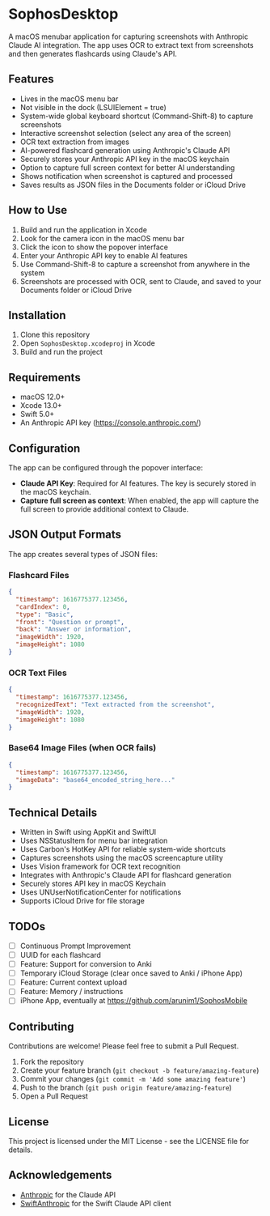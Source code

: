 # SophosDesktop

A macOS menubar application for capturing screenshots with Anthropic Claude AI integration. The app uses OCR to extract text from screenshots and then generates flashcards using Claude's API.

## Features

- Lives in the macOS menu bar
- Not visible in the dock (LSUIElement = true)
- System-wide global keyboard shortcut (Command-Shift-8) to capture screenshots
- Interactive screenshot selection (select any area of the screen)
- OCR text extraction from images
- AI-powered flashcard generation using Anthropic's Claude API
- Securely stores your Anthropic API key in the macOS keychain
- Option to capture full screen context for better AI understanding
- Shows notification when screenshot is captured and processed
- Saves results as JSON files in the Documents folder or iCloud Drive

## How to Use

1. Build and run the application in Xcode
2. Look for the camera icon in the macOS menu bar
3. Click the icon to show the popover interface
4. Enter your Anthropic API key to enable AI features
5. Use Command-Shift-8 to capture a screenshot from anywhere in the system
6. Screenshots are processed with OCR, sent to Claude, and saved to your Documents folder or iCloud Drive

## Installation

1. Clone this repository
2. Open `SophosDesktop.xcodeproj` in Xcode
3. Build and run the project

## Requirements

- macOS 12.0+
- Xcode 13.0+
- Swift 5.0+
- An Anthropic API key (https://console.anthropic.com/)

## Configuration

The app can be configured through the popover interface:

- **Claude API Key**: Required for AI features. The key is securely stored in the macOS keychain.
- **Capture full screen as context**: When enabled, the app will capture the full screen to provide additional context to Claude.

## JSON Output Formats

The app creates several types of JSON files:

### Flashcard Files

```json
{
  "timestamp": 1616775377.123456,
  "cardIndex": 0,
  "type": "Basic",
  "front": "Question or prompt",
  "back": "Answer or information",
  "imageWidth": 1920,
  "imageHeight": 1080
}
```

### OCR Text Files

```json
{
  "timestamp": 1616775377.123456,
  "recognizedText": "Text extracted from the screenshot",
  "imageWidth": 1920,
  "imageHeight": 1080
}
```

### Base64 Image Files (when OCR fails)

```json
{
  "timestamp": 1616775377.123456,
  "imageData": "base64_encoded_string_here..."
}
```

## Technical Details

- Written in Swift using AppKit and SwiftUI
- Uses NSStatusItem for menu bar integration
- Uses Carbon's HotKey API for reliable system-wide shortcuts
- Captures screenshots using the macOS screencapture utility
- Uses Vision framework for OCR text recognition
- Integrates with Anthropic's Claude API for flashcard generation
- Securely stores API key in macOS Keychain
- Uses UNUserNotificationCenter for notifications
- Supports iCloud Drive for file storage

## TODOs

- [ ] Continuous Prompt Improvement
- [ ] UUID for each flashcard 
- [ ] Feature: Support for conversion to Anki
- [ ] Temporary iCloud Storage (clear once saved to Anki / iPhone App)
- [ ] Feature: Current context upload
- [ ] Feature: Memory / instructions
- [ ] iPhone App, eventually at https://github.com/arunim1/SophosMobile

## Contributing

Contributions are welcome! Please feel free to submit a Pull Request.

1. Fork the repository
2. Create your feature branch (`git checkout -b feature/amazing-feature`)
3. Commit your changes (`git commit -m 'Add some amazing feature'`)
4. Push to the branch (`git push origin feature/amazing-feature`)
5. Open a Pull Request

## License

This project is licensed under the MIT License - see the LICENSE file for details.

## Acknowledgements

- [Anthropic](https://www.anthropic.com/) for the Claude API
- [SwiftAnthropic](https://github.com/gavinbains/swift-anthropic) for the Swift Claude API client